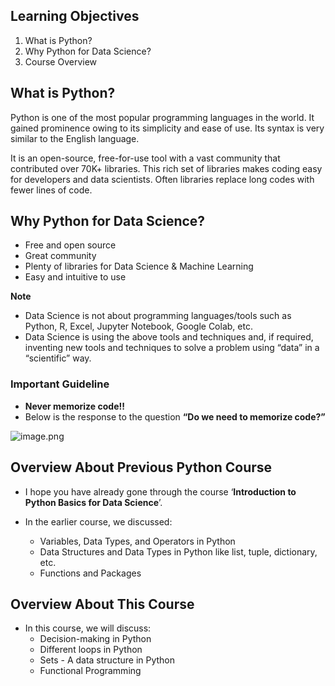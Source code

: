 <!-- some of the contents in the website are having spanish or portugese language. please check it out. thank you!! -->

## Learning Objectives

1. What is Python?
2. Why Python for Data Science?
3. Course Overview



## What is Python?

Python is one of the most popular programming languages in the world. It gained prominence owing to its simplicity and ease of use. Its syntax is very similar to the English language.

It is an open-source, free-for-use tool with a vast community that contributed over 70K+ libraries. This rich set of libraries makes coding easy for developers and data scientists. Often libraries replace long codes with fewer lines of code.



## Why Python for Data Science?

* Free and open source
* Great community
* Plenty of libraries for Data Science & Machine Learning
* Easy and intuitive to use

**Note**

* Data Science is not about programming languages/tools such as Python, R, Excel, Jupyter Notebook, Google Colab, etc.
* Data Science is using the above tools and techniques and, if required, inventing new tools and techniques to solve a problem using “data” in a “scientific” way.



### Important Guideline

* **Never memorize code!!**
* Below is the response to the question **“Do we need to memorize code?”**







![image.png](https://dphi-live.s3.amazonaws.com/media_uploads/image_79bfc2051a91460392c8fdae0cf850e9.png)








## Overview About Previous Python Course

* I hope you have already gone through the course ‘**Introduction to Python Basics for Data Science**’.

* In the earlier course, we discussed:
  * Variables, Data Types, and Operators in Python
  * Data Structures and Data Types in Python like list, tuple, dictionary, etc.
  * Functions and Packages

## Overview About This Course

* In this course, we will discuss:
    * Decision-making in Python
    * Different loops in Python
    * Sets - A data structure in Python
    * Functional Programming

